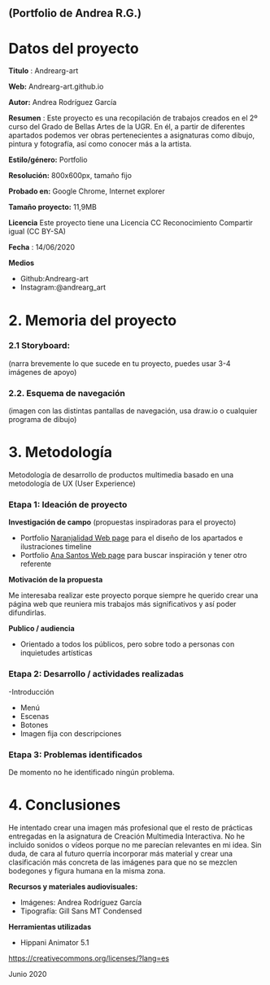 ## (Portfolio de Andrea R.G.)





# Datos del proyecto 



**Titulo** : Andrearg-art

**Web:**   Andrearg-art.github.io

**Autor:**  Andrea Rodríguez García

**Resumen** : Este proyecto es una recopilación de trabajos creados en el 2º curso del Grado de Bellas Artes de la UGR. En él, a partir de diferentes apartados podemos ver obras pertenecientes a asignaturas como dibujo, pintura y fotografía, así como conocer más a la artista.

**Estilo/género:**  Portfolio

**Resolución:** 800x600px, tamaño fijo

**Probado en:**  Google Chrome, Internet explorer 

**Tamaño proyecto:** 11,9MB 

**Licencia** Este proyecto tiene una Licencia CC Reconocimiento Compartir igual (CC BY-SA)

**Fecha** : 14/06/2020

**Medios** 

- Github:Andrearg-art
- Instagram:@andrearg_art



# 2. Memoria del proyecto 

### 2.1 Storyboard: 



(narra brevemente lo que sucede en tu proyecto, puedes usar 3-4 imágenes de apoyo)



### 2.2. Esquema de navegación 



(imagen con las distintas pantallas de navegación, usa draw.io o cualquier programa de dibujo)







# 3. Metodología

Metodología de desarrollo de productos multimedia basado en una metodología de UX (User Experience)



### Etapa 1: Ideación de proyecto

**Investigación de campo** (propuestas inspiradoras para el proyecto)

- Portfolio [Naranjalidad Web page](https://www.naranjalidad.com/) para el diseño de los apartados e ilustraciones timeline
- Portfolio [Ana Santos Web page](https://www.anasantosilustracion.com/) para buscar inspiración y tener otro referente


**Motivación de la propuesta** 

Me interesaba realizar este proyecto porque siempre he querido crear una página web que reuniera mis trabajos más significativos y así poder difundirlas. 


**Publico / audiencia**

- Orientado a todos los públicos, pero sobre todo a personas con inquietudes artísticas





### Etapa 2: Desarrollo / actividades realizadas


-Introducción
- Menú
- Escenas
- Botones 
- Imagen fija con descripciones



### Etapa 3: Problemas identificados

De momento no he identificado ningún problema.



# 4. Conclusiones 

 He intentado crear una imagen más profesional que el resto de prácticas entregadas en la asignatura de Creación Multimedia Interactiva.
No he incluido sonidos o vídeos porque no me parecían relevantes en mi idea. Sin duda, de cara al futuro querría incorporar más material y crear una clasificación más concreta de las imágenes para que no se mezclen bodegones y figura humana en la misma zona.




**Recursos y materiales audiovisuales:**

* Imágenes: Andrea Rodríguez García
* Tipografía: Gill Sans MT Condensed

**Herramientas utilizadas**

- Hippani Animator 5.1





https://creativecommons.org/licenses/?lang=es

Junio 2020
